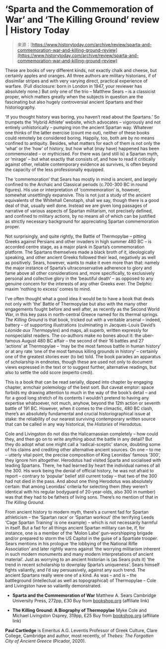 <!--yml
category: 未分类
date: 2024-05-27 14:52:45
-->

# ‘Sparta and the Commemoration of War’ and ‘The Killing Ground’ review | History Today

> 来源：[https://www.historytoday.com/archive/review/sparta-and-commemoration-war-and-killing-ground-review](https://www.historytoday.com/archive/review/sparta-and-commemoration-war-and-killing-ground-review)

These are books of very different kinds, not exactly chalk and cheese, but certainly apples and oranges. All three authors are military historians, if of dissimilar stripes and with very varying direct, practical experience of warfare. (Full disclosure: born in London in 1947, your reviewer has absolutely none.) But only one of the trio – Matthew Sears – is a classicist proper, which matters greatly when the subjects in question are the fascinating but also hugely controversial ancient Spartans and their historiography.

‘If you thought history was boring, you haven’t read about the Spartans.’ So trumpets the ‘Hybrid Athlete’ website, which advocates – vigorously and not entirely unhistorically – pumping iron the ancient Spartan way. Whatever one thinks of the latter exercise (count me out), neither of these books could remotely be considered boring. Happily, too, both are by no means confined to antiquity. Besides, what matters for each of them is not only the ‘what’ or the ‘how’ of history, but how what (may have) happened has been commemorated – or mythicised. For there was (and still is) a Spartan myth, or ‘mirage’ – but what exactly that consists of, and how to read it critically against other, reliable contemporary evidence as survives, is often beyond the capacity of the less professionally equipped.

The ‘commemoration’ that Sears has mostly in mind is ancient, and largely confined to the Archaic and Classical periods (c.700-300 BC in round figures). His use or interpretation of ‘commemoration’ is, however, somewhat unsettlingly expansive. This is not just a study of the ancient equivalents of the Whitehall Cenotaph, shall we say, though there is a good deal of that, usually well done. Instead we are given long passages of narrative of various aspects of Spartan militarism, not precisely defined, and confined to military actions, by no means all of which can be justified as strictly necessary background for appreciating Spartan commemoration proper.

Not surprisingly, and quite rightly, the Battle of Thermopylae – pitting Greeks against Persians and other invaders in high summer 480 BC – is accorded centre stage, as a major plank in Sparta’s commemoration platform. The Spartans themselves made a black broth of it, ideologically speaking, and other ancient Greeks followed their lead, negatively as well as positively. Sears, however, wants to make it even more than that: namely the major instance of Sparta’s ultraconservative adherence to glory and fame above all other considerations and, more specifically, to exclusively personal and collective glory in the ‘beautiful death’ – as opposed to any genuine concern for the interests of any other Greeks ever. The Delphic maxim ‘nothing to excess’ comes to mind.

I’ve often thought what a good idea it would be to have a book that deals not only with ‘the’ Battle of Thermopylae but also with the many other engagements fought before and well after, as recently as the Second World War, in this key pass in north-central Greece named for its thermal springs. *The Killing Ground* is that book, tricked out with a veritable arsenal – indeed, battery – of supporting illustrations (culminating in Jacques-Louis David’s *Léonide aux Thermopyles*) and maps, all superb, written expressly for nonspecialist readers. The co-authors make no bones about it: the uber-famous August 480 BC affair – the second of their 16 battles and 27 ‘actions’ at Thermopylae – ‘may be the most famous battle in human history’ or at any rate ‘one of the most famous killing grounds in history’ – certainly one of the greatest stories ever (to be) told. The book parades an apparatus of scholarship in endnotes, though these are used not only to document views expressed in the text or to suggest further, alternative readings, but also to settle the odd score (experto credi).

This is a book that can be read serially, dipped into chapter by engaging chapter, armchair polemology of the best sort. But caveat emptor: space forbids my drawing attention to much in the way of the book’s detail – and for a good long stretch of its contents I wouldn’t pretend to having any expertise whatsoever, not much, anyhow, beyond the 12th action or seventh battle of 191 BC. However, when it comes to the climactic, 480 BC clash, there’s an absolutely fundamental and crucial historiographical issue at stake: the reliability of our nearest surviving contemporary written source that can be called in any way historical, the *Histories* of Herodotus.

Cole and Livingston do not diss the Halicarnassian completely – how could they, and then go on to write anything about the battle in any detail? But they do adopt what one might call a ‘radical-sceptic’ stance, doubting some of his claims and crediting other alternative ancient sources. On one – to me – utterly vital point, the precise composition of King Leonidas’ famous ‘300’, they ignore him altogether. Herodotus had visited Sparta and socialised with leading Spartans. There, he had learned by heart the individual names of all the 300\. His work being the denial of official history, he was not afraid to report – contrary to ‘popular’ belief still current today – that two of the 300 had not died in the pass. And about one thing Herodotus was absolutely certain: that among Leonidas’ criteria for selecting them (they weren’t identical with his regular bodyguard of 20-year-olds, also 300 in number) was that they had to be fathers of living sons. There’s no mention of that in *The Killing Ground*.

From ancient history to modern myth, there’s a current fad for Spartan athleticism – the ‘Spartan race’ or ‘Spartan workout’ (the terrifying Leeds ‘Cage Spartan Training’ is one example) – which is not necessarily harmful in itself. But a fad for all things ancient Spartan military can be, if, for instance, one is a member of the ‘Molon Labe’ gun-worshipping brigade and/or prepared to storm the US Capitol in the guise of a Spartiate trooper. Sears mentions in his prologue ‘the lobbying of the National Rifle Association’ and later rightly warns against ‘the worrying militarism inherent in such modern monuments and many modern interpretations of ancient material’. Just as worrying to an ancient historian is (as Sears puts it) ‘the trend in recent scholarship to downplay Sparta’s uniqueness’. Sears himself fights valiantly, and I’d say persuasively, against any such trend. The ancient Spartans really were one of a kind. As was – and is – the battleground (intellectual as well as topographical) of Thermopylae – Cole and Livingston have so valiantly demonstrated.

*   **Sparta and the Commemoration of War**
    Matthew A. Sears
    Cambridge University Press, 272pp, £30
    Buy from [bookshop.org](https://uk.bookshop.org/p/books/sparta-and-the-commemoration-of-war-matthew-a-sears/7540064?ean=9781316519455) (affiliate link)

*   **The Killing Ground: A Biography of Thermopylae**
    Myke Cole and Michael Livingston
    Osprey, 319pp, £25
    Buy from [bookshop.org](https://uk.bookshop.org/p/books/the-killing-ground-a-biography-of-thermopylae-myke-cole/7603207?ean=9781472858665) (affiliate link)

**Paul Cartledge** is Emeritus A.G. Leventis Professor of Greek Culture, Clare College, Cambridge and author, most recently, of *Thebes: The Forgotten City of Ancient Greece* (Picador, 2020).